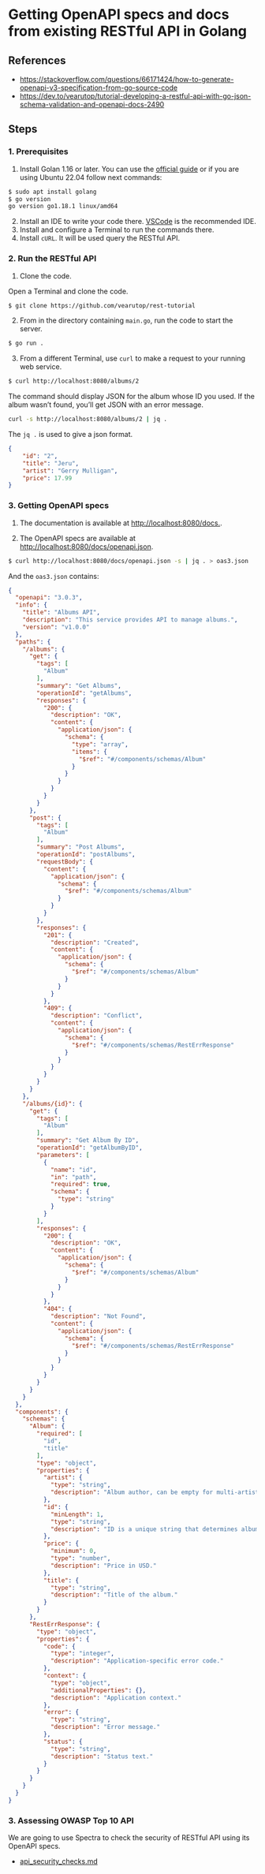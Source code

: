# Getting OpenAPI specs and docs from existing RESTful API in Golang

## References

- https://stackoverflow.com/questions/66171424/how-to-generate-openapi-v3-specification-from-go-source-code
- https://dev.to/vearutop/tutorial-developing-a-restful-api-with-go-json-schema-validation-and-openapi-docs-2490

## Steps

### 1. Prerequisites

1. Install Golan 1.16 or later.
You can use the [official guide](https://go.dev/doc/install) or if you are using Ubuntu 22.04 follow next commands:
```sh
$ sudo apt install golang
$ go version
go version go1.18.1 linux/amd64
```
2. Install an IDE to write your code there. [VSCode](https://code.visualstudio.com/download) is the recommended IDE.
3. Install and configure a Terminal to run the commands there.
4. Install `cURL`. It will be used query the RESTful API.

### 2. Run the RESTful API 

1. Clone the code.

Open a Terminal and clone the code.

```sh
$ git clone https://github.com/vearutop/rest-tutorial
```

2. From in the directory containing `main.go`, run the code to start the server.

```sh
$ go run .
```

3. From a different Terminal, use `curl` to make a request to your running web service.

```sh
$ curl http://localhost:8080/albums/2
```

The command should display JSON for the album whose ID you used. If the album wasn’t found, you’ll get JSON with an error message.

```sh
curl -s http://localhost:8080/albums/2 | jq .
```

The `jq .` is used to give a json format.

```json
{
    "id": "2",
    "title": "Jeru",
    "artist": "Gerry Mulligan",
    "price": 17.99
}
```

### 3. Getting OpenAPI specs


1. The documentation is available at [http://localhost:8080/docs.](http://localhost:8080/docs). 

1. The OpenAPI specs are available at [http://localhost:8080/docs/openapi.json](http://localhost:8080/docs/openapi.json).

```sh
$ curl http://localhost:8080/docs/openapi.json -s | jq . > oas3.json

```

And the `oas3.json` contains:

```json
{
  "openapi": "3.0.3",
  "info": {
    "title": "Albums API",
    "description": "This service provides API to manage albums.",
    "version": "v1.0.0"
  },
  "paths": {
    "/albums": {
      "get": {
        "tags": [
          "Album"
        ],
        "summary": "Get Albums",
        "operationId": "getAlbums",
        "responses": {
          "200": {
            "description": "OK",
            "content": {
              "application/json": {
                "schema": {
                  "type": "array",
                  "items": {
                    "$ref": "#/components/schemas/Album"
                  }
                }
              }
            }
          }
        }
      },
      "post": {
        "tags": [
          "Album"
        ],
        "summary": "Post Albums",
        "operationId": "postAlbums",
        "requestBody": {
          "content": {
            "application/json": {
              "schema": {
                "$ref": "#/components/schemas/Album"
              }
            }
          }
        },
        "responses": {
          "201": {
            "description": "Created",
            "content": {
              "application/json": {
                "schema": {
                  "$ref": "#/components/schemas/Album"
                }
              }
            }
          },
          "409": {
            "description": "Conflict",
            "content": {
              "application/json": {
                "schema": {
                  "$ref": "#/components/schemas/RestErrResponse"
                }
              }
            }
          }
        }
      }
    },
    "/albums/{id}": {
      "get": {
        "tags": [
          "Album"
        ],
        "summary": "Get Album By ID",
        "operationId": "getAlbumByID",
        "parameters": [
          {
            "name": "id",
            "in": "path",
            "required": true,
            "schema": {
              "type": "string"
            }
          }
        ],
        "responses": {
          "200": {
            "description": "OK",
            "content": {
              "application/json": {
                "schema": {
                  "$ref": "#/components/schemas/Album"
                }
              }
            }
          },
          "404": {
            "description": "Not Found",
            "content": {
              "application/json": {
                "schema": {
                  "$ref": "#/components/schemas/RestErrResponse"
                }
              }
            }
          }
        }
      }
    }
  },
  "components": {
    "schemas": {
      "Album": {
        "required": [
          "id",
          "title"
        ],
        "type": "object",
        "properties": {
          "artist": {
            "type": "string",
            "description": "Album author, can be empty for multi-artist compilations."
          },
          "id": {
            "minLength": 1,
            "type": "string",
            "description": "ID is a unique string that determines album."
          },
          "price": {
            "minimum": 0,
            "type": "number",
            "description": "Price in USD."
          },
          "title": {
            "type": "string",
            "description": "Title of the album."
          }
        }
      },
      "RestErrResponse": {
        "type": "object",
        "properties": {
          "code": {
            "type": "integer",
            "description": "Application-specific error code."
          },
          "context": {
            "type": "object",
            "additionalProperties": {},
            "description": "Application context."
          },
          "error": {
            "type": "string",
            "description": "Error message."
          },
          "status": {
            "type": "string",
            "description": "Status text."
          }
        }
      }
    }
  }
}
```

### 3. Assessing OWASP Top 10 API

We are going to use Spectra to check the security of RESTful API using its OpenAPI specs.

* [api_security_checks.md](api_security_checks.md)